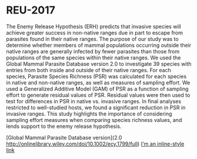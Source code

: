 # REU-2017

The Enemy Release Hypothesis (ERH) predicts that invasive species will achieve greater success in non-native ranges due in part to escape from parasites found in their native ranges. The purpose of our study was to determine whether members of mammal populations occurring outside their native ranges are generally infected by fewer parasites than those from populations of the same species within their native ranges. We used the Global Mammal Parasite Database version 2.0 to investigate 39 species with entries from both inside and outside of their native ranges. For each species, Parasite Species Richness (PSR) was calculated for each species in native and non-native ranges, as well as measures of sampling effort. We used a Generalized Additive Model (GAM) of PSR as a function of sampling effort to generate residual values of PSR. Residual values were then used to test for differences in PSR in native vs. invasive ranges. In final analyses restricted to well-studied hosts, we found a significant reduction in PSR in invasive ranges. This study highlights the importance of considering sampling effort measures when comparing species richness values, and lends support to the enemy release hypothesis.

[Global Mammal Parasite Database version](2.0 http://onlinelibrary.wiley.com/doi/10.1002/ecy.1799/full)
[I'm an inline-style link](https://www.google.com)

